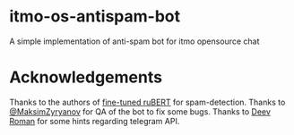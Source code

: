 # itmo-os-antispam-bot
A simple implementation of anti-spam bot for itmo opensource chat


# Acknowledgements
Thanks to the authors of [fine-tuned ruBERT](https://huggingface.co/NeuroSpaceX/ruSpamNS_V1) for spam-detection.
Thanks to [@MaksimZyryanov](https://github.com/MaksimZyryanov) for QA of the bot to fix some bugs.
Thanks to [Deev Roman](https://github.com/deevroman) for some hints regarding telegram API.

